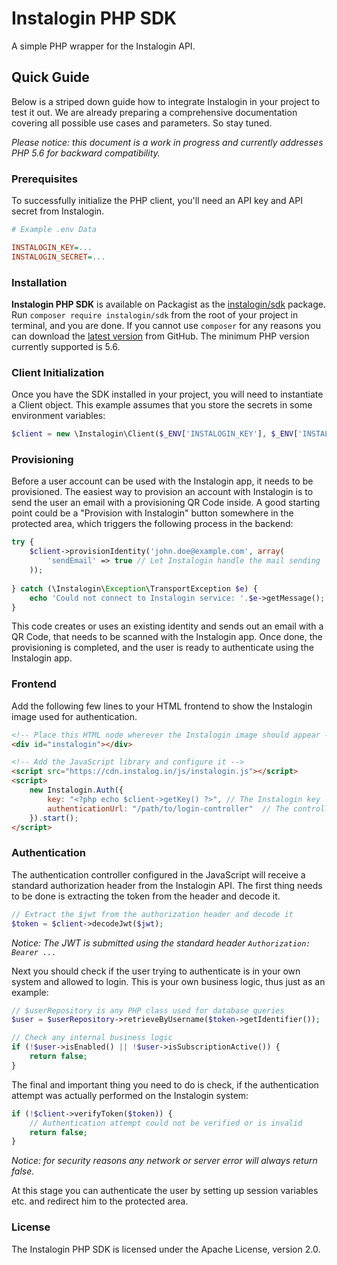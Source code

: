 # Instalogin PHP SDK

A simple PHP wrapper for the Instalogin API.

## Quick Guide

Below is a striped down guide how to integrate Instalogin in your project to test it out. We are already
preparing a comprehensive documentation covering all possible use cases and parameters. So stay tuned.

_Please notice: this document is a work in progress and currently addresses PHP 5.6 for backward compatibility._

### Prerequisites

To successfully initialize the PHP client, you'll need an API key and API secret from Instalogin.

```ini
# Example .env Data

INSTALOGIN_KEY=...
INSTALOGIN_SECRET=...
```

### Installation

**Instalogin PHP SDK** is available on Packagist as the [instalogin/sdk](http://packagist.org/packages/instalogin/sdk)
package. Run `composer require instalogin/sdk` from the root of your project in terminal, and you are done. If you
cannot use `composer` for any reasons you can download the [latest version](https://github.com/instalogin/instalogin-php/releases)
from GitHub. The minimum PHP version currently supported is 5.6.

### Client Initialization

Once you have the SDK installed in your project, you will need to instantiate a Client object. This example assumes
that you store the secrets in some environment variables: 

```php
$client = new \Instalogin\Client($_ENV['INSTALOGIN_KEY'], $_ENV['INSTALOGIN_SECRET']);
```

### Provisioning

Before a user account can be used with the Instalogin app, it needs to be provisioned. The easiest way to provision
an account with Instalogin is to send the user an email with a provisioning QR Code inside. A good starting point
could be a "Provision with Instalogin" button somewhere in the protected area, which triggers the following
process in the backend:

```php
try {
    $client->provisionIdentity('john.doe@example.com', array(
        'sendEmail' => true // Let Instalogin handle the mail sending
    ));
    
} catch (\Instalogin\Exception\TransportException $e) {
    echo 'Could not connect to Instalogin service: '.$e->getMessage();
}
```

This code creates or uses an existing identity and sends out an email with a QR Code, that needs to be scanned with the
Instalogin app. Once done, the provisioning is completed, and the user is ready to authenticate using the Instalogin app. 

### Frontend

Add the following few lines to your HTML frontend to show the Instalogin image used for authentication.

```html
<!-- Place this HTML node wherever the Instalogin image should appear -->
<div id="instalogin"></div>

<!-- Add the JavaScript library and configure it -->
<script src="https://cdn.instalog.in/js/instalogin.js"></script>
<script>
    new Instalogin.Auth({
        key: "<?php echo $client->getKey() ?>", // The Instalogin key
        authenticationUrl: "/path/to/login-controller"  // The controller to process the authentication 
    }).start();
</script>
```

### Authentication

The authentication controller configured in the JavaScript will receive a standard authorization header from the
Instalogin API. The first thing needs to be done is extracting the token from the header and decode it.

```php
// Extract the $jwt from the authorization header and decode it
$token = $client->decodeJwt($jwt);
```
_Notice: The JWT is submitted using the standard header `Authorization: Bearer ...`_

Next you should check if the user trying to authenticate is in your own system and allowed to login. This is your own
business logic, thus just as an example:

```php
// $userRepository is any PHP class used for database queries 
$user = $userRepository->retrieveByUsername($token->getIdentifier());

// Check any internal business logic
if (!$user->isEnabled() || !$user->isSubscriptionActive()) {
    return false;
}
```

The final and important thing you need to do is check, if the authentication attempt was actually performed on
the Instalogin system:

```php
if (!$client->verifyToken($token)) {
    // Authentication attempt could not be verified or is invalid
    return false;
}
```

_Notice: for security reasons any network or server error will always return false._

At this stage you can authenticate the user by setting up session variables etc. and redirect him to the protected area. 

### License
The Instalogin PHP SDK is licensed under the Apache License, version 2.0.